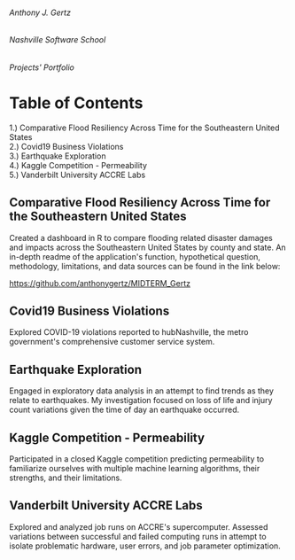 ###### Anthony J. Gertz
###### Nashville Software School
###### Projects' Portfolio

# Table of Contents

1.) Comparative Flood Resiliency Across Time for the Southeastern United States<br>
2.) Covid19 Business Violations<br>
3.) Earthquake Exploration<br>
4.) Kaggle Competition - Permeability<br>
5.) Vanderbilt University ACCRE Labs<br>

## Comparative Flood Resiliency Across Time for the Southeastern United States
Created a dashboard in R to compare flooding related disaster damages and impacts across the Southeastern United States by county and state. An in-depth readme of the application's function, hypothetical question, methodology, limitations, and data sources can be found in the link below: 

https://github.com/anthonygertz/MIDTERM_Gertz

## Covid19 Business Violations
Explored COVID-19 violations reported to hubNashville, the metro government's comprehensive customer service system. 

## Earthquake Exploration
Engaged in exploratory data analysis in an attempt to find trends as they relate to earthquakes. My investigation focused on loss of life and injury count variations given the time of day an earthquake occurred. 

## Kaggle Competition - Permeability
Participated in a closed Kaggle competition predicting permeability to familiarize ourselves with multiple machine learning algorithms, their strengths, and their limitations. 

## Vanderbilt University ACCRE Labs
Explored and analyzed job runs on ACCRE's supercomputer. Assessed variations between successful and failed computing runs in attempt to isolate problematic hardware, user errors, and job parameter optimization. 
